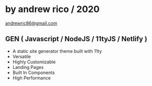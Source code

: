 # by andrew rico / 2020
andrewric86@gmail.com

## GEN ( Javascript / NodeJS / 11tyJS / Netlify )
 - A static site generator theme built with 11ty
 - Versatile
 - Highly Customizable
 - Landing Pages
 - Built In Components
 - High Performance



